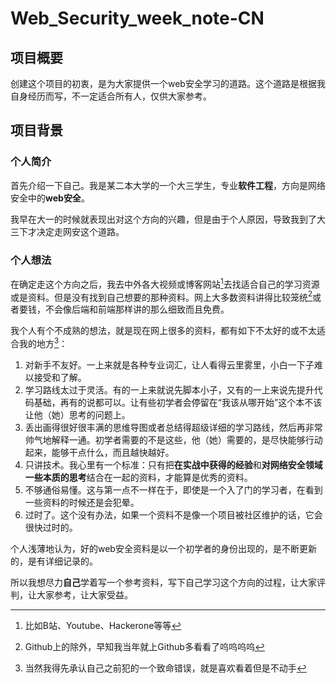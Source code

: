 # Web_Security_week_note-CN
## 项目概要
创建这个项目的初衷，是为大家提供一个web安全学习的道路。这个道路是根据我自身经历而写，不一定适合所有人，仅供大家参考。

## 项目背景

### 个人简介

首先介绍一下自己。我是某二本大学的一个大三学生，专业**软件工程**，方向是网络安全中的**web安全**。

我早在大一的时候就表现出对这个方向的兴趣，但是由于个人原因，导致我到了大三下才决定走网安这个道路。

### 个人想法

在确定走这个方向之后，我去中外各大视频或博客网站[^1]去找适合自己的学习资源或是资料。但是没有找到自己想要的那种资料。网上大多数资料讲得比较笼统[^2]或者要钱，不会像后端和前端那样讲的那么细致而且免费。 

我个人有个不成熟的想法，就是现在网上很多的资料，都有如下不太好的或不太适合我的地方[^3]：

1. 对新手不友好。一上来就是各种专业词汇，让人看得云里雾里，小白一下子难以接受和了解。
2. 学习路线太过于灵活。有的一上来就说先脚本小子，又有的一上来说先提升代码基础，再有的说都可以。让有些初学者会停留在“我该从哪开始”这个本不该让他（她）思考的问题上。
3. 丢出画得很好很丰满的思维导图或者总结得超级详细的学习路线，然后再非常帅气地解释一通。初学者需要的不是这些，他（她）需要的，是尽快能够行动起来，能够干点什么，而且越快越好。
4. 只讲技术。我心里有一个标准：只有把**在实战中获得的经验**和**对网络安全领域一些本质的思考**结合在一起的资料，才能算是优秀的资料。
5. 不够通俗易懂。这与第一点不一样在于，即使是一个入了门的学习者，在看到一些资料的时候还是会犯晕。
6. 过时了。这个没有办法，如果一个资料不是像一个项目被社区维护的话，它会很快过时的。

个人浅薄地认为，好的web安全资料是以一个初学者的身份出现的，是不断更新的，是有详细记录的。

所以我想尽力**自己**学着写一个参考资料，写下自己学习这个方向的过程，让大家评判，让大家参考，让大家受益。

[^1]: 比如B站、Youtube、Hackerone等等
[^2]: Github上的除外，早知我当年就上Github多看看了呜呜呜呜
[^3]: 当然我得先承认自己之前犯的一个致命错误，就是喜欢看着但是不动手